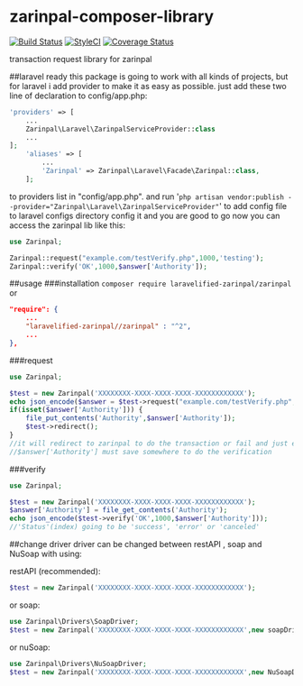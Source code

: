# zarinpal-composer-library 
[![Build Status](https://travis-ci.org/RTLer/zarinpal-composer-library.svg?branch=master)](https://travis-ci.org/RTLer/zarinpal-composer-library) 
[![StyleCI](https://styleci.io/repos/37937280/shield)](https://styleci.io/repos/37937280)
[![Coverage Status](https://coveralls.io/repos/github/RTLer/zarinpal-composer-library/badge.svg?branch=master)](https://coveralls.io/github/RTLer/zarinpal-composer-library?branch=master)


transaction request library for zarinpal

##laravel ready
this package is going to work with all kinds of projects, but for laravel i add provider to make it as easy as possible.
just add these two line of declaration to config/app.php:
```php
'providers' => [
    ...
    Zarinpal\Laravel\ZarinpalServiceProvider::class
    ...
];
    'aliases' => [
		...
        'Zarinpal' => Zarinpal\Laravel\Facade\Zarinpal::class,
    ];

``` 
to providers list in "config/app.php". and run
'`php artisan vendor:publish --provider="Zarinpal\Laravel\ZarinpalServiceProvider"`'
to add config file to laravel configs directory config it and you are good to go
now you can access the zarinpal lib like this:
```php
use Zarinpal;

Zarinpal::request("example.com/testVerify.php",1000,'testing');
Zarinpal::verify('OK',1000,$answer['Authority']);
```


##usage
###installation 
``composer require laravelified-zarinpal/zarinpal``
or
```json
"require": {
    ...
    "laravelified-zarinpal//zarinpal" : "^2",
    ...
},
```

###request
```php
use Zarinpal;

$test = new Zarinpal('XXXXXXXX-XXXX-XXXX-XXXX-XXXXXXXXXXXX');
echo json_encode($answer = $test->request("example.com/testVerify.php",1000,'testing'));
if(isset($answer['Authority'])) {
    file_put_contents('Authority',$answer['Authority']);
    $test->redirect();
}
//it will redirect to zarinpal to do the transaction or fail and just echo the errors.
//$answer['Authority'] must save somewhere to do the verification  
```

###verify
```php
use Zarinpal;

$test = new Zarinpal('XXXXXXXX-XXXX-XXXX-XXXX-XXXXXXXXXXXX');
$answer['Authority'] = file_get_contents('Authority');
echo json_encode($test->verify('OK',1000,$answer['Authority']));
//'Status'(index) going to be 'success', 'error' or 'canceled'
```
##change driver
driver can be changed between restAPI , soap and NuSoap with using:

restAPI (recommended):
```php
$test = new Zarinpal('XXXXXXXX-XXXX-XXXX-XXXX-XXXXXXXXXXXX');
```
or soap:
```php
use Zarinpal\Drivers\SoapDriver;
$test = new Zarinpal('XXXXXXXX-XXXX-XXXX-XXXX-XXXXXXXXXXXX',new soapDriver());
```
or nuSoap:
```php
use Zarinpal\Drivers\NuSoapDriver;
$test = new Zarinpal('XXXXXXXX-XXXX-XXXX-XXXX-XXXXXXXXXXXX',new NuSoapDriver());
```


